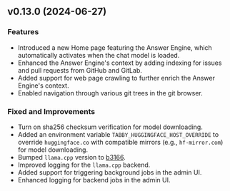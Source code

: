 ## v0.13.0 (2024-06-27)

### Features

* Introduced a new Home page featuring the Answer Engine, which automatically activates when the chat model is loaded.
* Enhanced the Answer Engine's context by adding indexing for issues and pull requests from GitHub and GitLab.
* Added support for web page crawling to further enrich the Answer Engine's context.
* Enabled navigation through various git trees in the git browser.

### Fixed and Improvements

* Turn on sha256 checksum verification for model downloading.
* Added an environment variable `TABBY_HUGGINGFACE_HOST_OVERRIDE` to override `huggingface.co` with compatible mirrors (e.g., `hf-mirror.com`) for model downloading.
* Bumped `llama.cpp` version to [b3166](https://github.com/ggerganov/llama.cpp/releases/tag/3166).
* Improved logging for the `llama.cpp` backend.
* Added support for triggering background jobs in the admin UI.
* Enhanced logging for backend jobs in the admin UI.